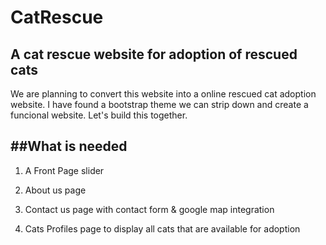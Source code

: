 # CatRescue
A cat rescue website for adoption of rescued cats
----------------

We are planning to convert this website into a online rescued cat adoption website. I have found a bootstrap theme we can strip down and create a funcional website. Let's build this together. 

##What is needed
------
1. A Front Page slider

2. About us page

3. Contact us page with contact form & google map integration

4. Cats Profiles page to display all cats that are available for adoption

